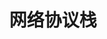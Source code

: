 ---
title: "网络协议栈"
menu:
  main:
    identifier: "linux-net"
    parent: "linux"
    name: "网络协议栈"
    weight: 2
---